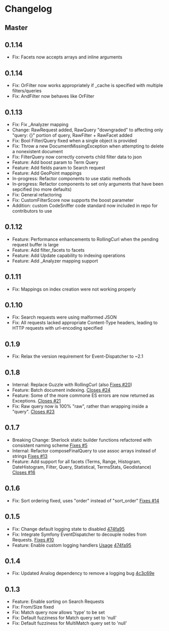 Changelog
========

Master
------

0.1.14
------
 - Fix: Facets now accepts arrays and inline arguments

0.1.14
------
 - Fix: OrFilter now works appropriately if _cache is specified with multiple filters/queries
 - Fix: AndFilter now behaves like OrFilter

0.1.13
------
 - Fix: Fix _Analyzer mapping
 - Change: RawRequest added, RawQuery "downgraded" to affecting only "query: {}" portion of query, RawFilter + RawFacet added
 - Fix: Bool Filter/Query fixed when a single object is provided
 - Fix: Throw a new DocumentMissingException when attempting to delete a nonexistent document
 - Fix: FilterQuery now correctly converts child filter data to json
 - Feature: Add boost param to Term Query
 - Feature: Add fields param to Search request
 - Feature: Add GeoPoint mappings
 - In-progress: Refactor components to use static methods
 - In-progress: Refactor components to set only arguments that have been sepcified (no more defaults)
 - Fix: General refactoring
 - Fix: CustomFilterScore now supports the boost parameter
 - Addition: custom CodeSniffer code standard now included in repo for contributors to use

0.1.12
------
 - Feature: Performance enhancements to RollingCurl when the pending request buffer is large
 - Feature: Add filter_facets to facets
 - Feature: Add Update capability to indexing operations
 - Feature: Add _Analyzer mapping support

0.1.11
------
 - Fix: Mappings on index creation were not working properly

0.1.10
------
 - Fix: Search requests were using malformed JSON
 - Fix: All requests lacked appropriate Content-Type headers, leading to HTTP requests with url-encoding specified

0.1.9
-----
 - Fix: Relax the version requirement for Event-Dispatcher to ~2.1

0.1.8
-----
 - Internal: Replace Guzzle with RollingCurl (also [Fixes #20](https://github.com/polyfractal/sherlock/issues/20))
 - Feature: Batch document indexing. [Closes #24](https://github.com/polyfractal/sherlock/issues/24)
 - Feature: Some of the more commone ES errors are now returned as Exceptions. [Closes #21](https://github.com/polyfractal/sherlock/issues/21)
 - Fix: Raw query now is 100% "raw", rather than wrapping inside a "query". [Closes #23](https://github.com/polyfractal/sherlock/pull/23)

0.1.7
-----
 - Breaking Change: Sherlock static builder functions refactored with consistent naming scheme [Fixes #5](https://github.com/polyfractal/sherlock/issues/5)
 - Internal: Refactor composeFinalQuery to use assoc arrays instead of strings [Fixes #13](https://github.com/polyfractal/sherlock/issues/13)
 - Feature: Add support for all facets (Terms, Range, Histogram, DateHistogram, Filter, Query, Statistical, TermsStats, Geodistance) [Closes #16](https://github.com/polyfractal/sherlock/issues/16)

0.1.6
-----
 - Fix: Sort ordering fixed, uses "order" instead of "sort_order" [Fixes #14](https://github.com/polyfractal/sherlock/pull/14)
 
0.1.5
-----
 - Fix: Change default logging state to disabled [474fa95](https://github.com/polyfractal/sherlock/commit/474fa957c61b550fa043315757a4e279179dc0d8)
 - Fix: Integrate Symfony EventDispatcher to decouple nodes from Requests. [Fixes #10](https://github.com/polyfractal/sherlock/issues/10)
 - Feature: Enable custom logging handlers [Usage](https://github.com/polyfractal/sherlock/issues/12#issuecomment-14682664) [474fa95](https://github.com/polyfractal/sherlock/commit/474fa957c61b550fa043315757a4e279179dc0d8)

0.1.4
-----
 - Fix: Updated Analog dependency to remove a logging bug [4c3c69e](https://github.com/polyfractal/sherlock/commit/4c3c69e59365784e70c2ec8d0d83bc8d5a060fda)

0.1.3
------
 - Feature: Enable sorting on Search Requests
 - Fix: From/Size fixed
 - Fix: Match query now allows 'type' to be set
 - Fix: Default fuzziness for Match query set to 'null'
 - Fix: Default fuzziness for MultiMatch query set to 'null'



